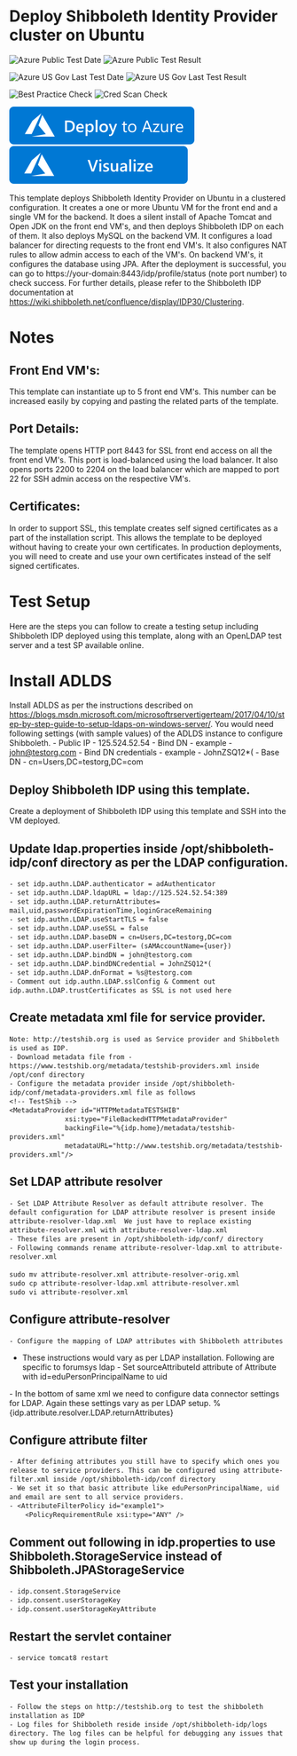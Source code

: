 # Deploy Shibboleth Identity Provider cluster on Ubuntu

![Azure Public Test Date](https://azurequickstartsservice.blob.core.windows.net/badges/shibboleth-cluster-ubuntu/PublicLastTestDate.svg)
![Azure Public Test Result](https://azurequickstartsservice.blob.core.windows.net/badges/shibboleth-cluster-ubuntu/PublicDeployment.svg)

![Azure US Gov Last Test Date](https://azurequickstartsservice.blob.core.windows.net/badges/shibboleth-cluster-ubuntu/FairfaxLastTestDate.svg)
![Azure US Gov Last Test Result](https://azurequickstartsservice.blob.core.windows.net/badges/shibboleth-cluster-ubuntu/FairfaxDeployment.svg)

![Best Practice Check](https://azurequickstartsservice.blob.core.windows.net/badges/shibboleth-cluster-ubuntu/BestPracticeResult.svg)
![Cred Scan Check](https://azurequickstartsservice.blob.core.windows.net/badges/shibboleth-cluster-ubuntu/CredScanResult.svg)

[![Deploy To Azure](https://raw.githubusercontent.com/Azure/azure-quickstart-templates/master/1-CONTRIBUTION-GUIDE/images/deploytoazure.svg?sanitize=true)]("https://portal.azure.com/#create/Microsoft.Template/uri/https%3A%2F%2Fraw.githubusercontent.com%2FAzure%2Fazure-quickstart-templates%2Fmaster%2Fshibboleth-cluster-ubuntu%2Fazuredeploy.json")
[![Visualize](https://raw.githubusercontent.com/Azure/azure-quickstart-templates/master/1-CONTRIBUTION-GUIDE/images/visualizebutton.svg?sanitize=true)]("http://armviz.io/#/?load=https%3A%2F%2Fraw.githubusercontent.com%2FAzure%2Fazure-quickstart-templates%2Fmaster%2Fshibboleth-cluster-ubuntu%2Fazuredeploy.json")

This template deploys Shibboleth Identity Provider on Ubuntu in a clustered
configuration. It creates a one or more Ubuntu VM for the front end and a single
VM for the backend. It does a silent install of Apache Tomcat and Open JDK on
the front end VM's, and then deploys Shibboleth IDP on each of them. It also
deploys MySQL on the backend VM. It configures a load balancer for directing
requests to the front end VM's. It also configures NAT rules to allow admin
access to each of the VM's. On backend VM's, it configures the database using
JPA. After the deployment is successful, you can go to
https://your-domain:8443/idp/profile/status (note port number) to check success.
For further details, please refer to the Shibboleth IDP documentation at
https://wiki.shibboleth.net/confluence/display/IDP30/Clustering.

# Notes

## Front End VM's:

This template can instantiate up to 5 front end VM's. This number can be
increased easily by copying and pasting the related parts of the template.

## Port Details:

The template opens HTTP port 8443 for SSL front end access on all the front end
VM's. This port is load-balanced using the load balancer. It also opens ports
2200 to 2204 on the load balancer which are mapped to port 22 for SSH admin
access on the respective VM's.

## Certificates:

In order to support SSL, this template creates self signed certificates as a
part of the installation script. This allows the template to be deployed without
having to create your own certificates. In production deployments, you will need
to create and use your own certificates instead of the self signed certificates.

# Test Setup

Here are the steps you can follow to create a testing setup including Shibboleth
IDP deployed using this template, along with an OpenLDAP test server and a test
SP available online.

# Install ADLDS

Install ADLDS as per the instructions described on
https://blogs.msdn.microsoft.com/microsoftrservertigerteam/2017/04/10/step-by-step-guide-to-setup-ldaps-on-windows-server/.
You would need following settings (with sample values) of the ADLDS instance to
configure Shibboleth. - Public IP - 125.524.52.54 - Bind DN - example -
john@testorg.com - Bind DN credentials - example - JohnZSQ12\*( - Base DN -
cn=Users,DC=testorg,DC=com

## Deploy Shibboleth IDP using this template.

Create a deployment of Shibboleth IDP using this template and SSH into the VM
deployed.

## Update ldap.properties inside /opt/shibboleth-idp/conf directory as per the LDAP configuration.

    - set idp.authn.LDAP.authenticator = adAuthenticator
    - set idp.authn.LDAP.ldapURL = ldap://125.524.52.54:389
    - set idp.authn.LDAP.returnAttributes= mail,uid,passwordExpirationTime,loginGraceRemaining
    - set idp.authn.LDAP.useStartTLS = false
    - set idp.authn.LDAP.useSSL = false
    - set idp.authn.LDAP.baseDN = cn=Users,DC=testorg,DC=com
    - set idp.authn.LDAP.userFilter= (sAMAccountName={user})
    - set idp.authn.LDAP.bindDN = john@testorg.com
    - set idp.authn.LDAP.bindDNCredential = JohnZSQ12*(
    - set idp.authn.LDAP.dnFormat = %s@testorg.com
    - Comment out idp.authn.LDAP.sslConfig & Comment out idp.authn.LDAP.trustCertificates as SSL is not used here

## Create metadata xml file for service provider.

    Note: http://testshib.org is used as Service provider and Shibboleth is used as IDP.
    - Download metadata file from - https://www.testshib.org/metadata/testshib-providers.xml inside /opt/conf directory
    - Configure the metadata provider inside /opt/shibboleth-idp/conf/metadata-providers.xml file as follows
    <!-- TestShib -->
    <MetadataProvider id="HTTPMetadataTESTSHIB"
                  xsi:type="FileBackedHTTPMetadataProvider"
                  backingFile="%{idp.home}/metadata/testshib-providers.xml"
                  metadataURL="http://www.testshib.org/metadata/testshib-providers.xml"/>



## Set LDAP attribute resolver

    - Set LDAP Attribute Resolver as default attribute resolver. The default configuration for LDAP attribute resolver is present inside attribute-resolver-ldap.xml  We just have to replace existing attribute-resolver.xml with attribute-resolver-ldap.xml
    - These files are present in /opt/shibboleth-idp/conf/ directory
    - Following commands rename attribute-resolver-ldap.xml to attribute-resolver.xml

    sudo mv attribute-resolver.xml attribute-resolver-orig.xml
    sudo cp attribute-resolver-ldap.xml attribute-resolver.xml
    sudo vi attribute-resolver.xml

## Configure attribute-resolver

    - Configure the mapping of LDAP attributes with Shibboleth attributes

- These instructions would vary as per LDAP installation. Following are specific
to forumsys ldap - Set sourceAttributeId attribute of Attribute with
id=eduPersonPrincipalName to uid
<AttributeDefinition id="eduPersonPrincipalName" xsi:type="Prescoped" sourceAttributeID="uid">
<Dependency ref="myLDAP" />
<AttributeEncoder xsi:type="enc:SAML1ScopedString" name="urn:mace:dir:attribute-def:eduPersonPrincipalName" encodeType="false" />
<AttributeEncoder xsi:type="enc:SAML2ScopedString" name="urn:oid:1.3.6.1.4.1.5923.1.1.1.6" friendlyName="eduPersonPrincipalName" encodeType="false" />
</resolver:AttributeDefinition> - In the bottom of same xml we need to configure
data connector settings for LDAP. Again these settings vary as per LDAP setup.
<DataConnector id="myLDAP" xsi:type="LDAPDirectory"
				ldapURL="ldap://125.524.52.54:389"
				baseDN="cn=Users,DC=testorg,DC=com"
				principal="john@testorg.com"
				principalCredential="JohnZSQ12*("> <FilterTemplate> <![CDATA[
					%{idp.attribute.resolver.LDAP.searchFilter}
				]]> </FilterTemplate>
<dc:ReturnAttributes>%{idp.attribute.resolver.LDAP.returnAttributes}</dc:ReturnAttributes>
</DataConnector>

## Configure attribute filter

    - After defining attributes you still have to specify which ones you release to service providers. This can be configured using attribute-filter.xml inside /opt/shibboleth-idp/conf directory
    - We set it so that basic attribute like eduPersonPrincipalName, uid and email are sent to all service providers.
    - <AttributeFilterPolicy id="example1">
        <PolicyRequirementRule xsi:type="ANY" />

## Comment out following in idp.properties to use Shibboleth.StorageService instead of Shibboleth.JPAStorageService

    - idp.consent.StorageService
    - idp.consent.userStorageKey
    - idp.consent.userStorageKeyAttribute

## Restart the servlet container

    - service tomcat8 restart

## Test your installation

    - Follow the steps on http://testshib.org to test the shibboleth installation as IDP
    - Log files for Shibboleth reside inside /opt/shibboleth-idp/logs directory. The log files can be helpful for debugging any issues that show up during the login process.
